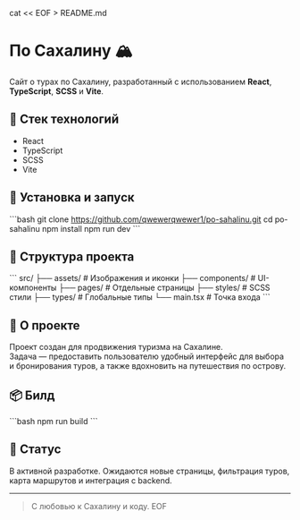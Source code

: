 cat << EOF > README.md
# По Сахалину 🏔️

Сайт о турах по Сахалину, разработанный с использованием **React**, **TypeScript**, **SCSS** и **Vite**.

## 🚀 Стек технологий

- React
- TypeScript
- SCSS
- Vite

## 🔧 Установка и запуск

\`\`\`bash
git clone https://github.com/qwewerqwewer1/po-sahalinu.git
cd po-sahalinu
npm install
npm run dev
\`\`\`

## 📁 Структура проекта

\`\`\`
src/
├── assets/        # Изображения и иконки
├── components/    # UI-компоненты
├── pages/         # Отдельные страницы
├── styles/        # SCSS стили
├── types/         # Глобальные типы
└── main.tsx       # Точка входа
\`\`\`

## 🧭 О проекте

Проект создан для продвижения туризма на Сахалине.  
Задача — предоставить пользователю удобный интерфейс для выбора и бронирования туров, а также вдохновить на путешествия по острову.

## 📦 Билд

\`\`\`bash
npm run build
\`\`\`

## 🐾 Статус

В активной разработке. Ожидаются новые страницы, фильтрация туров, карта маршрутов и интеграция с backend.

---

> С любовью к Сахалину и коду.
EOF
